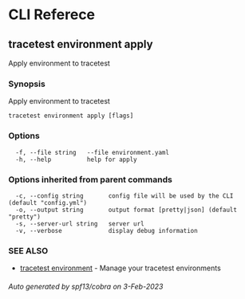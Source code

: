 # CLI Referece
## tracetest environment apply

Apply environment to tracetest

### Synopsis

Apply environment to tracetest

```
tracetest environment apply [flags]
```

### Options

```
  -f, --file string   --file environment.yaml
  -h, --help          help for apply
```

### Options inherited from parent commands

```
  -c, --config string       config file will be used by the CLI (default "config.yml")
  -o, --output string       output format [pretty|json] (default "pretty")
  -s, --server-url string   server url
  -v, --verbose             display debug information
```

### SEE ALSO

* [tracetest environment](tracetest_environment.md)	 - Manage your tracetest environments

###### Auto generated by spf13/cobra on 3-Feb-2023
